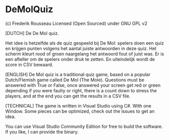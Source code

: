 # DeMolQuiz
(c) Frederik Rousseau
Licensed (Open Sourced) under GNU GPL v2

[DUTCH]
De De Mol quiz.

Het idee is hetzelfde als de quiz gespeeld bij De Mol: spelers doen een quiz en krijgen punten volgens het aantal juiste antwoorden in deze quiz. Het scherm kleurt rood of groen naargelang het antwoord fout of juist was. Er is een afteller om de spelers onder druk te zetten. En uiteindelijk wordt de score in CSV bewaard.

[ENGLISH]
De Mol quiz is a traditional quiz game, based on a popular Dutch/Flemish game called De Mol (The Mole). Questions must be answered with True or False, once answered your screen get red or green depending if you were faulty or right, there is a count down to stress the players, and at the end you can get the results in a CSV file.

[TECHNICAL]
The game is written in Visual Studio using C#. With one Window.
Some pieces can be optimized, check out the Issues to get an idea.

You can use Visual Studio Community Edition for free to build the software. If you like, I can provide the binary.
